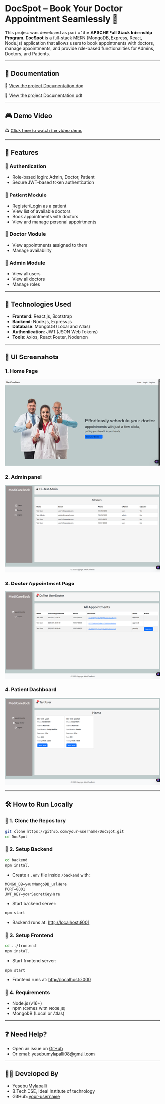 # DocSpot – Book Your Doctor Appointment Seamlessly 🏥

This project was developed as part of the **APSCHE Full Stack Internship Program**.
**DocSpot** is a full-stack MERN (MongoDB, Express, React, Node.js) application that allows users to book appointments with doctors, manage appointments, and provide role-based functionalities for Admins, Doctors, and Patients.

---

## 📄 Documentation

📎 [View the project Documentation.doc](https://docs.google.com/document/d/1_A-MJqEpj74TyB8pKbQHsh4gwIHr3ldk/edit?usp=sharing&ouid=112169026655648183402&rtpof=true&sd=true)

📎 [View the project Documentation.pdf](https://drive.google.com/file/d/1FqWruNiV6BDLlCKcOWvhjJSgn2qGVUy5/view?usp=sharing)

---

## 🎮 Demo Video

📺 [Click here to watch the video demo](https://drive.google.com/file/d/1NUw906C5zq8LbOtH_9izUQtXNUOeU9Db/view?usp=sharing)

---

## 🚀 Features

### 🔐 Authentication

* Role-based login: Admin, Doctor, Patient
* Secure JWT-based token authentication

### 🏥 Patient Module

* Register/Login as a patient
* View list of available doctors
* Book appointments with doctors
* View and manage personal appointments

### 💼 Doctor Module

* View appointments assigned to them
* Manage availability

### 🧱 Admin Module

* View all users
* View all doctors
* Manage roles

---

## 🧠 Technologies Used

* **Frontend**: React.js, Bootstrap
* **Backend**: Node.js, Express.js
* **Database**: MongoDB (Local and Atlas)
* **Authentication**: JWT (JSON Web Tokens)
* **Tools**: Axios, React Router, Nodemon

---

## 📸 UI Screenshots

### 1. Home Page  

![Home](./frontend/UI-Screenshots/Home.png)

### 2. Admin panel  

![Admin](./frontend/UI-Screenshots/Admin.png)

### 3. Doctor Appointment Page

![Docter](./frontend/UI-Screenshots/Docter.png)

### 4. Patient Dashboard

![Patient](./frontend/UI-Screenshots/Patient.png)

---

## 🛠️ How to Run Locally

### 🔹 1. Clone the Repository

```bash
git clone https://github.com/your-username/DocSpot.git
cd DocSpot
```

### 🔹 2. Setup Backend

```bash
cd backend
npm install
```

* Create a `.env` file inside `/backend` with:

```env
MONGO_DB=yourMangoDB_urlHere
PORT=8001
JWT_KEY=yourSecretKeyHere
```

* Start backend server:

```bash
npm start
```

* Backend runs at: [http://localhost:8001](http://localhost:8001)

### 🔹 3. Setup Frontend

```bash
cd ../frontend
npm install
```

* Start frontend server:

```bash
npm start
```

* Frontend runs at: [http://localhost:3000](http://localhost:3000)

### 🔹 4. Requirements

* Node.js (v16+)
* npm (comes with Node.js)
* MongoDB (Local or Atlas)

---

## ❓ Need Help?

* Open an issue on [GitHub](https://github.com/Mylapalli/DocSpot/issues)
* Or email: [yesebumylapalli08@gmail.com](mailto:your-email@example.com)

---

## 👨‍💼 Developed By

* Yesebu Mylapalli
* B.Tech CSE, Ideal Institute of technology
* GitHub: [your-username](https://github.com/MylapalliYesebu)
